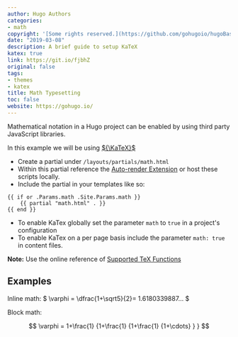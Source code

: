```yaml
---
author: Hugo Authors
categories:
- math
copyright: '[Some rights reserved.](https://github.com/gohugoio/hugoBasicExample/blob/master/LICENSE)'
date: "2019-03-08"
description: A brief guide to setup KaTeX
katex: true
link: https://git.io/fjbhZ
original: false
tags:
- themes
- katex
title: Math Typesetting
toc: false
website: https://gohugo.io/
---
```


Mathematical notation in a Hugo project can be enabled by using third party JavaScript libraries.

<!--more-->

In this example we will be using [${\KaTeX}$](https://katex.org/)

- Create a partial under `/layouts/partials/math.html`
- Within this partial reference the [Auto-render Extension](https://katex.org/docs/autorender.html) or host these scripts locally.
- Include the partial in your templates like so:  

```go-html-template
{{ if or .Params.math .Site.Params.math }}
    {{ partial "math.html" . }}
{{ end }}
```

- To enable KaTex globally set the parameter `math` to `true` in a project's configuration
- To enable KaTex on a per page basis include the parameter `math: true` in content files.

**Note:** Use the online reference of [Supported TeX Functions](https://katex.org/docs/supported.html)

## Examples

Inline math: $ \varphi = \dfrac{1+\sqrt5}{2}= 1.6180339887… $

Block math:

$$
\varphi = 1+\frac{1} {1+\frac{1} {1+\frac{1} {1+\cdots} } } 
$$
